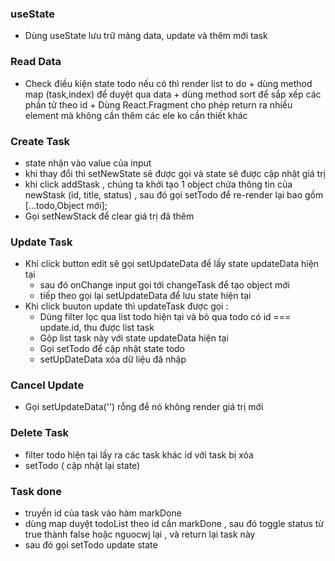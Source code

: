 ### useState
-   Dùng useState lưu trữ mảng data, update và thêm mới task
### Read Data
-   Check điều kiện state todo nếu có thì render list to do
        +   dùng method map (task,index) để duyệt qua data
        +   dùng method sort để sắp xếp các phần tử theo id 
        +   Dùng React.Fragment cho phép return ra nhiều element mà không cần thêm các ele ko cần thiết khác
### Create Task
-   state nhận vào value của input
-   khi thay đổi thì setNewState sẽ được gọi và state sẽ được cập nhật giá trị
-   khi click addStask , chúng ta khởi tạo 1 object chứa thông tin của newStask (id, title, status) , sau đó gọi setTodo để re-render lại bao gồm [...todo,Object mới];
-   Gọi setNewStack để clear giá trị đã thêm

### Update Task
-   Khi click button edit sẽ gọi setUpdateData để lấy state updateData hiện tại
    +   sau đó onChange input gọi tới changeTask để tạo object mới 
    +   tiếp theo gọi lại setUpdateData để lưu state hiện tại
-   Khi click buuton update thì updateTask được gọi :
    +   Dùng filter lọc qua list todo hiện tại và bỏ qua todo có id === update.id, thu được list task 
    +   Gộp list task này với state updateData hiện tại
    +   Gọi setTodo để cập nhật state todo
    +   setUpDateData xóa dữ liệu đã nhập
### Cancel Update
-   Gọi setUpdateData('') rỗng để nó không render giá trị mới
### Delete Task
-   filter todo hiện tại lấy ra các task khác id với task bị xóa
-   setTodo ( cập nhật lại state)

### Task done
-   truyền id của task vào hàm markDone
-   dùng map duyệt todoList theo id cần markDone , sau đó toggle status từ true thành false hoặc nguocwj lại , và return lại task này 
-   sau đó gọi setTodo update state
